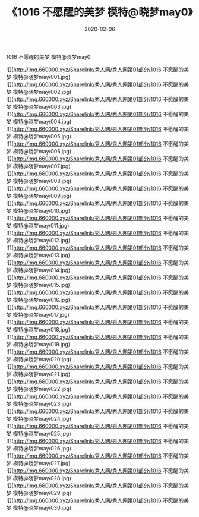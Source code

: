 ﻿---
layout: post
title:  《1016 不愿醒的美梦 模特@晓梦may0》
date:   2020-02-06
img: http://img.660000.xyz/Sharelink/秀人网/秀人网第01部分/1016 不愿醒的美梦 模特@晓梦may0/000.jpg
categories: [美女, 清纯, 唯美]
---

1016 不愿醒的美梦 模特@晓梦may0

  ![](http://img.660000.xyz/Sharelink/秀人网/秀人网第01部分/1016 不愿醒的美梦 模特@晓梦may/001.jpg) <br> ![](http://img.660000.xyz/Sharelink/秀人网/秀人网第01部分/1016 不愿醒的美梦 模特@晓梦may/002.jpg) <br> ![](http://img.660000.xyz/Sharelink/秀人网/秀人网第01部分/1016 不愿醒的美梦 模特@晓梦may/003.jpg) <br> ![](http://img.660000.xyz/Sharelink/秀人网/秀人网第01部分/1016 不愿醒的美梦 模特@晓梦may/004.jpg) <br> ![](http://img.660000.xyz/Sharelink/秀人网/秀人网第01部分/1016 不愿醒的美梦 模特@晓梦may/005.jpg) <br> ![](http://img.660000.xyz/Sharelink/秀人网/秀人网第01部分/1016 不愿醒的美梦 模特@晓梦may/006.jpg) <br> ![](http://img.660000.xyz/Sharelink/秀人网/秀人网第01部分/1016 不愿醒的美梦 模特@晓梦may/007.jpg) <br> ![](http://img.660000.xyz/Sharelink/秀人网/秀人网第01部分/1016 不愿醒的美梦 模特@晓梦may/008.jpg) <br> ![](http://img.660000.xyz/Sharelink/秀人网/秀人网第01部分/1016 不愿醒的美梦 模特@晓梦may/009.jpg) <br> ![](http://img.660000.xyz/Sharelink/秀人网/秀人网第01部分/1016 不愿醒的美梦 模特@晓梦may/010.jpg) <br> ![](http://img.660000.xyz/Sharelink/秀人网/秀人网第01部分/1016 不愿醒的美梦 模特@晓梦may/011.jpg) <br> ![](http://img.660000.xyz/Sharelink/秀人网/秀人网第01部分/1016 不愿醒的美梦 模特@晓梦may/012.jpg) <br> ![](http://img.660000.xyz/Sharelink/秀人网/秀人网第01部分/1016 不愿醒的美梦 模特@晓梦may/013.jpg) <br> ![](http://img.660000.xyz/Sharelink/秀人网/秀人网第01部分/1016 不愿醒的美梦 模特@晓梦may/014.jpg) <br> ![](http://img.660000.xyz/Sharelink/秀人网/秀人网第01部分/1016 不愿醒的美梦 模特@晓梦may/015.jpg) <br> ![](http://img.660000.xyz/Sharelink/秀人网/秀人网第01部分/1016 不愿醒的美梦 模特@晓梦may/016.jpg) <br> ![](http://img.660000.xyz/Sharelink/秀人网/秀人网第01部分/1016 不愿醒的美梦 模特@晓梦may/017.jpg) <br> ![](http://img.660000.xyz/Sharelink/秀人网/秀人网第01部分/1016 不愿醒的美梦 模特@晓梦may/018.jpg) <br> ![](http://img.660000.xyz/Sharelink/秀人网/秀人网第01部分/1016 不愿醒的美梦 模特@晓梦may/019.jpg) <br> ![](http://img.660000.xyz/Sharelink/秀人网/秀人网第01部分/1016 不愿醒的美梦 模特@晓梦may/020.jpg) <br> ![](http://img.660000.xyz/Sharelink/秀人网/秀人网第01部分/1016 不愿醒的美梦 模特@晓梦may/021.jpg) <br> ![](http://img.660000.xyz/Sharelink/秀人网/秀人网第01部分/1016 不愿醒的美梦 模特@晓梦may/022.jpg) <br> ![](http://img.660000.xyz/Sharelink/秀人网/秀人网第01部分/1016 不愿醒的美梦 模特@晓梦may/023.jpg) <br> ![](http://img.660000.xyz/Sharelink/秀人网/秀人网第01部分/1016 不愿醒的美梦 模特@晓梦may/024.jpg) <br> ![](http://img.660000.xyz/Sharelink/秀人网/秀人网第01部分/1016 不愿醒的美梦 模特@晓梦may/025.jpg) <br> ![](http://img.660000.xyz/Sharelink/秀人网/秀人网第01部分/1016 不愿醒的美梦 模特@晓梦may/026.jpg) <br> ![](http://img.660000.xyz/Sharelink/秀人网/秀人网第01部分/1016 不愿醒的美梦 模特@晓梦may/027.jpg) <br> ![](http://img.660000.xyz/Sharelink/秀人网/秀人网第01部分/1016 不愿醒的美梦 模特@晓梦may/028.jpg) <br> ![](http://img.660000.xyz/Sharelink/秀人网/秀人网第01部分/1016 不愿醒的美梦 模特@晓梦may/029.jpg) <br> ![](http://img.660000.xyz/Sharelink/秀人网/秀人网第01部分/1016 不愿醒的美梦 模特@晓梦may/030.jpg) <br>